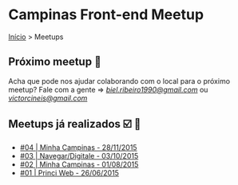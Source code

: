 Campinas Front-end Meetup
======

[Início](../README.md) > Meetups

## Próximo meetup :calendar:

Acha que pode nos ajudar colaborando com o local para o próximo meetup? Fale com a gente => *biel.ribeiro1990@gmail.com* ou *victorcineis@gmail.com*

## Meetups já realizados :ballot_box_with_check: :facepunch:

* [#04 | Minha Campinas - 28/11/2015](edicoes/04.md)
* [#03 | Navegar/Digitale - 03/10/2015](edicoes/03.md)
* [#02 | Minha Campinas - 01/08/2015](edicoes/02.md)
* [#01 | Princi Web - 26/06/2015](edicoes/01.md)